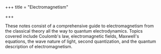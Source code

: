 +++
title = "Electromagnetism"

+++

These notes consist of a comprehensive guide to electromagnetism from the classical theory all the way to quantum electrodynamics. Topics covered include Coulomb's law, electromagnetic fields, Maxwell's equations, the wave nature of light, second quantization, and the quantum description of electromagnetism.

<!-- more -->
